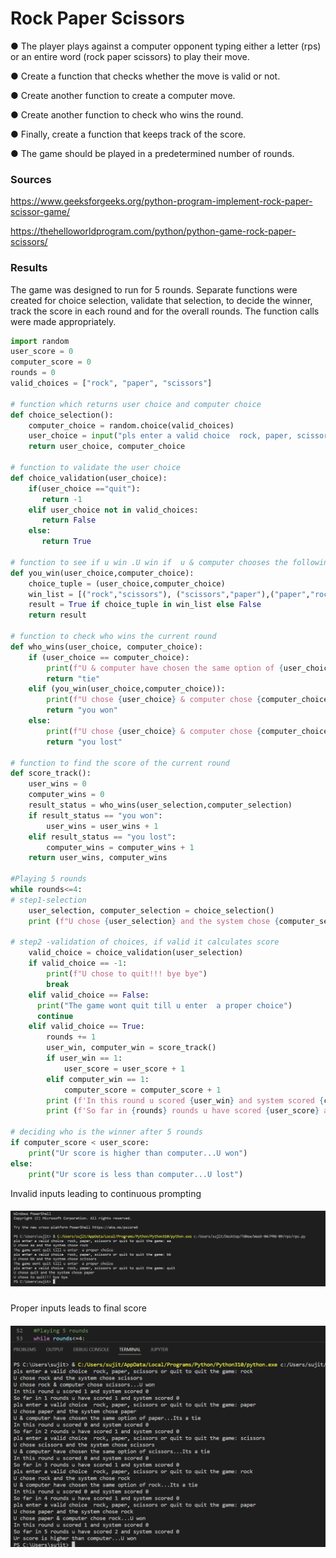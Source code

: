 #  Rock Paper Scissors

● The player plays against a computer opponent typing either a letter (rps) or an entire word (rock paper scissors) to play their move.

●	Create a function that checks whether the move is valid or not.

●	Create another function to create a computer move.

●	Create another function to check who wins the round.

●	Finally, create a function that keeps track of the score.

●	The game should be played in a predetermined number of rounds.


### Sources
https://www.geeksforgeeks.org/python-program-implement-rock-paper-scissor-game/

https://thehelloworldprogram.com/python/python-game-rock-paper-scissors/


### Results

The game was designed to run for 5 rounds. Separate functions were created for choice selection, validate that selection, to decide the winner, track the score in each round and for the overall rounds. The function calls were made appropriately. 

```python
import random
user_score = 0
computer_score = 0
rounds = 0
valid_choices = ["rock", "paper", "scissors"]

# function which returns user choice and computer choice
def choice_selection():    
    computer_choice = random.choice(valid_choices)
    user_choice = input("pls enter a valid choice  rock, paper, scissors or quit to quit the game: ").lower()
    return user_choice, computer_choice

# function to validate the user choice
def choice_validation(user_choice):
    if(user_choice =="quit"):
       return -1
    elif user_choice not in valid_choices:
       return False
    else:
       return True

# function to see if u win .U win if  u & computer chooses the following options respectively. r-s, s-p, p-r
def you_win(user_choice,computer_choice):
    choice_tuple = (user_choice,computer_choice)
    win_list = [("rock","scissors"), ("scissors","paper"),("paper","rock")] 
    result = True if choice_tuple in win_list else False
    return result

# function to check who wins the current round 
def who_wins(user_choice, computer_choice):
    if (user_choice == computer_choice):
        print(f"U & computer have chosen the same option of {user_choice}...Its a tie")
        return "tie"
    elif (you_win(user_choice,computer_choice)):
        print(f"U chose {user_choice} & computer chose {computer_choice}...U won")
        return "you won"
    else: 
        print(f"U chose {user_choice} & computer chose {computer_choice}...U lost")
        return "you lost"

# function to find the score of the current round    
def score_track():
    user_wins = 0
    computer_wins = 0
    result_status = who_wins(user_selection,computer_selection)
    if result_status == "you won":
        user_wins = user_wins + 1
    elif result_status == "you lost":
        computer_wins = computer_wins + 1
    return user_wins, computer_wins

#Playing 5 rounds
while rounds<=4:
# step1-selection
    user_selection, computer_selection = choice_selection()
    print (f"U chose {user_selection} and the system chose {computer_selection}")

# step2 -validation of choices, if valid it calculates score
    valid_choice = choice_validation(user_selection)
    if valid_choice == -1:
        print(f"U chose to quit!!! bye bye")
        break
    elif valid_choice == False:
      print("The game wont quit till u enter  a proper choice")
      continue
    elif valid_choice == True:
        rounds += 1
        user_win, computer_win = score_track()
        if user_win == 1:
            user_score = user_score + 1
        elif computer_win == 1:
            computer_score = computer_score + 1
        print (f'In this round u scored {user_win} and system scored {computer_win}')
        print (f'So far in {rounds} rounds u have scored {user_score} and system scored {computer_score}')

# deciding who is the winner after 5 rounds
if computer_score < user_score:
    print("Ur score is higher than computer...U won")
else:
    print("Ur score is less than computer...U lost")


```
 
Invalid inputs leading to continuous prompting
##### ![PRG-09-02a](https://github.com/Techgrounds-Cloud-9/cloud-9-jsm-1985/blob/main/00_includes/Week-04/PRG-09-MiniProjects/rps-01-InvalidChoices.PNG)

Proper inputs leads to final score
##### ![PRG-09-02b](https://github.com/Techgrounds-Cloud-9/cloud-9-jsm-1985/blob/main/00_includes/Week-04/PRG-09-MiniProjects/rps-02-validChoices.PNG)

